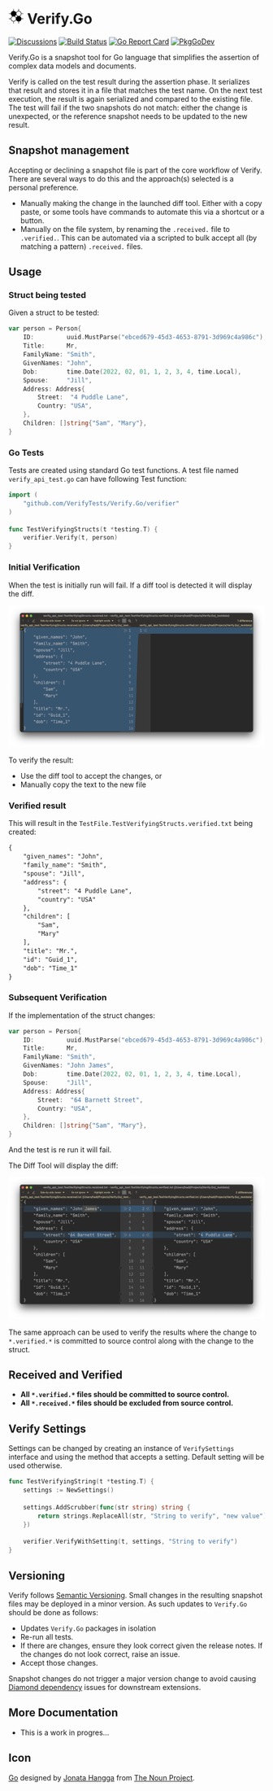 # <img src='./icon.png' height='30px'> Verify.Go

[![Discussions](https://img.shields.io/badge/Verify-Discussions-yellow?svg=true&style=flat-square&label=)](https://github.com/VerifyTests/Discussions/discussions) [![Build Status](https://img.shields.io/github/workflow/status/VerifyTests/Verify.Go/build-pipeline?label=build&logo=github&style=flat-square)](https://github.com/VerifyTests/Verify.Go/actions?query=workflow%3Abuild) [![Go Report Card](https://goreportcard.com/badge/github.com/VerifyTests/Verify.Go?style=flat-square)](https://goreportcard.com/report/github.com/VerifyTests/Verify.Go) [![PkgGoDev](https://img.shields.io/badge/go.dev-docs-007d9c?style=flat-square&logo=go&logoColor=white)](https://pkg.go.dev/github.com/VerifyTests/Verify.Go)

<!--
[![GitHub release](https://img.shields.io/github/release/VerifyTests/Verify.Go.svg?style=flat-square)](https://github.com/VerifyTests/Verify.Go/releases/latest)
-->

Verify.Go is a snapshot tool for Go language that simplifies the assertion of complex data models and documents.

Verify is called on the test result during the assertion phase. It serializes that result and stores it in a file that matches the test name. On the next test execution, the result is again serialized and compared to the existing file. The test will fail if the two snapshots do not match: either the change is unexpected, or the reference snapshot needs to be updated to the new result.

## Snapshot management

Accepting or declining a snapshot file is part of the core workflow of Verify. There are several ways to do this and the approach(s) selected is a personal preference.

 * Manually making the change in the launched diff tool. Either with a copy paste, or some tools have commands to automate this via a shortcut or a button.
 * Manually on the file system, by renaming the `.received.` file to `.verified.`. This can be automated via a scripted to bulk accept all (by matching a pattern) `.received.` files.

 ## Usage

 ### Struct being tested

Given a struct to be tested:

```go
var person = Person{
    ID:         uuid.MustParse("ebced679-45d3-4653-8791-3d969c4a986c"),
    Title:      Mr,
    FamilyName: "Smith",
    GivenNames: "John",
    Dob:        time.Date(2022, 02, 01, 1, 2, 3, 4, time.Local),
    Spouse:     "Jill",
    Address: Address{
        Street:  "4 Puddle Lane",
        Country: "USA",
    },
    Children: []string{"Sam", "Mary"},
}
```

### Go Tests

Tests are created using standard Go test functions. A test file named `verify_api_test.go` can have following Test function:

```go
import (
	"github.com/VerifyTests/Verify.Go/verifier"
)

func TestVerifyingStructs(t *testing.T) {
    verifier.Verify(t, person)
}
```

### Initial Verification

When the test is initially run will fail. If a diff tool is detected it will display the diff.

![InitialDiff](./docs/InitialDiff.png)

To verify the result:

 * Use the diff tool to accept the changes, or
 * Manually copy the text to the new file

### Verified result

This will result in the `TestFile.TestVerifyingStructs.verified.txt` being created:

```txt
{
    "given_names": "John",
    "family_name": "Smith",
    "spouse": "Jill",
    "address": {
        "street": "4 Puddle Lane",
        "country": "USA"
    },
    "children": [
        "Sam",
        "Mary"
    ],
    "title": "Mr.",
    "id": "Guid_1",
    "dob": "Time_1"
}
```

### Subsequent Verification

If the implementation of the struct changes:

```go
var person = Person{
    ID:         uuid.MustParse("ebced679-45d3-4653-8791-3d969c4a986c"),
    Title:      Mr,
    FamilyName: "Smith",
    GivenNames: "John James",
    Dob:        time.Date(2022, 02, 01, 1, 2, 3, 4, time.Local),
    Spouse:     "Jill",
    Address: Address{
        Street:  "64 Barnett Street",
        Country: "USA",
    },
    Children: []string{"Sam", "Mary"},
}
```

And the test is re run it will fail.

The Diff Tool will display the diff:

![SecondDiff](./docs/SecondDiff.png)

The same approach can be used to verify the results where the change to `*.verified.*` is committed to source control along with the change to the struct.

## Received and Verified

 * **All `*.verified.*` files should be committed to source control.**
 * **All `*.received.*` files should be excluded from source control.**

## Verify Settings

Settings can be changed by creating an instance of `VerifySettings` interface and using the method that accepts a setting. Default setting will be used otherwise.

```go
func TestVerifyingString(t *testing.T) {
    settings := NewSettings()
    
    settings.AddScrubber(func(str string) string {
		return strings.ReplaceAll(str, "String to verify", "new value")
	})

    verifier.VerifyWithSetting(t, settings, "String to verify")
}
```

## Versioning

Verify follows [Semantic Versioning](https://semver.org/). Small changes in the resulting snapshot files may be deployed in a minor version. As such updates to `Verify.Go` should be done as follows:

 * Updates `Verify.Go` packages in isolation
 * Re-run all tests.
 * If there are changes, ensure they look correct given the release notes. If the changes do not look correct, raise an issue.
 * Accept those changes.

Snapshot changes do not trigger a major version change to avoid causing [Diamond dependency](https://en.wikipedia.org/wiki/Dependency_hell#Problems) issues for downstream extensions.


## More Documentation

- This is a work in progres...

## Icon

[Go](https://thenounproject.com/term/go/4114128/) designed by [Jonata Hangga](https://thenounproject.com/stan82ly/) from [The Noun Project](https://thenounproject.com).